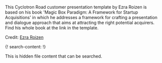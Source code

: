 This Cyclotron Road customer presentation template by Ezra Roizen is based on his book 'Magic Box Paradigm: A Framework for Startup Acquisitions' in which he addresses a framework for crafting a presentation and dialogue approach that aims at attracting the right potential acquirers. Find his whole book at the link in the template.

Credit: [Ezra Roizen](http://www.advsr.com/)

{! search-content: !}

This is hidden file content that can be searched.
